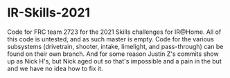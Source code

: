 # IR-Skills-2021
Code for FRC team 2723 for the 2021 Skills challenges for IR@Home. All of this code is untested, and as such master is empty. Code for the various subsystems (drivetrain, shooter, intake, limelight, and pass-through) can be found on their own branch. And for some reason Justin Z's commits show up as Nick H's, but Nick aged out so that's impossible and a pain in the but and we have no idea how to fix it.
